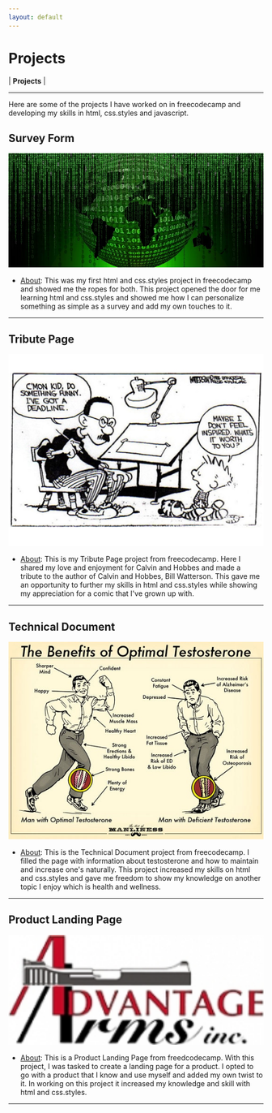 ```yaml
---
layout: default
---
```

# Projects
 | <b>Projects</b> | 
* * *

Here are some of the projects I have worked on in freecodecamp and developing my skills in html, css.styles and javascript.

## Survey Form
<p align="center">
    <img
        alt="Survey Form"
        src="./Images/matrix.jpg"
        width="600"
    />
</p>

* <u>About</u>: This was my first html and css.styles project in freecodecamp and showed me the ropes for both. This project opened the door for me learning html and css.styles and showed me how I can personalize something as simple as a survey and add my own touches to it.

* * *

## Tribute Page
<p align="center">
    <img
        alt="Tribute Page"
        src="./Images/bill-watterson-cartoon.jpeg"
        width="600"
    />
</p>

* <u>About</u>: This is my Tribute Page project from freecodecamp. Here I shared my love and enjoyment for Calvin and Hobbes and made a tribute to the author of Calvin and Hobbes, Bill Watterson. This gave me an opportunity to further my skills in html and css.styles while showing my appreciation for a comic that I've grown up with.

* * *

## Technical Document
<p align="center">
        <img
            alt="Technical Document"
            src="./Images/Testosterone-1.jpg"
            href="https://github.com/Zmulvihill/Technical-Document-Certification-Project"
            width="800"
        />
    </a>
</p>

* <u>About</u>: This is the Technical Document project from freecodecamp. I filled the page with information about testosterone and how to maintain and increase one's naturally. This project increased my skills on html and css.styles and gave me freedom to show my knowledge on another topic I enjoy which is health and wellness.

* * *

## Product Landing Page

<p align="center">
    <img
        alt="Product Landing Page"
        src="./Images/AdArmsLogo.jpg"
        href="https://github.com/Zmulvihill/Product-landing-page-certification-project"
        width="800"
    />
</p>

* <u>About</u>: This is a Product Landing Page from freedcodecamp. With this project, I was tasked to create a landing page for a product. I opted to go with a product that I know and use myself and added my own twist to it. In working on this project it increased my knowledge and skill with html and css.styles.

* * *